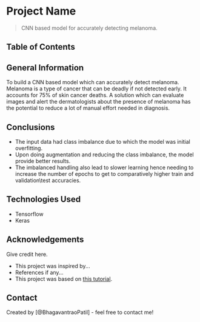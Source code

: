 # Project Name
> CNN based model for accurately detecting melanoma.


## Table of Contents


<!-- You can include any other section that is pertinent to your problem -->

## General Information
To build a CNN based model which can accurately detect melanoma. Melanoma is a type of cancer that can be deadly if not detected early. It accounts for 75% of skin cancer deaths. A solution which can evaluate images and alert the dermatologists about the presence of melanoma has the potential to reduce a lot of manual effort needed in diagnosis.

<!-- You don't have to answer all the questions - just the ones relevant to your project. -->

## Conclusions
- The input data had class imbalance due to which the model was initial overfitting.
- Upon doing augmentation and reducing the class imbalance, the model provide better results.
- The imbalanced handling also lead to slower learning hence needing to increase the number of epochs to get to comparatively higher train and validation\test accuracies. 

<!-- You don't have to answer all the questions - just the ones relevant to your project. -->


## Technologies Used
- Tensorflow
- Keras

<!-- As the libraries versions keep on changing, it is recommended to mention the version of library used in this project -->

## Acknowledgements
Give credit here.
- This project was inspired by...
- References if any...
- This project was based on [this tutorial](https://www.example.com).


## Contact
Created by [@BhagavantraoPatil] - feel free to contact me!


<!-- Optional -->
<!-- ## License -->
<!-- This project is open source and available under the [... License](). -->

<!-- You don't have to include all sections - just the one's relevant to your project -->